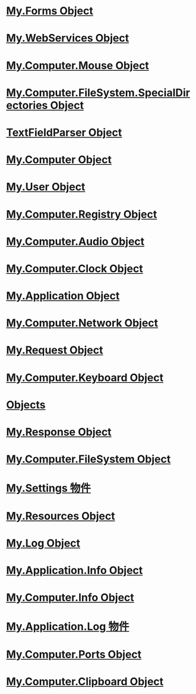 # [My.Forms Object](my-forms-object.md)
# [My.WebServices Object](my-webservices-object.md)
# [My.Computer.Mouse Object](my-computer-mouse-object.md)
# [My.Computer.FileSystem.SpecialDirectories Object](my-computer-filesystem-specialdirectories-object.md)
# [TextFieldParser Object](textfieldparser-object.md)
# [My.Computer Object](my-computer-object.md)
# [My.User Object](my-user-object.md)
# [My.Computer.Registry Object](my-computer-registry-object.md)
# [My.Computer.Audio Object](my-computer-audio-object.md)
# [My.Computer.Clock Object](my-computer-clock-object.md)
# [My.Application Object](my-application-object.md)
# [My.Computer.Network Object](my-computer-network-object.md)
# [My.Request Object](my-request-object.md)
# [My.Computer.Keyboard Object](my-computer-keyboard-object.md)
# [Objects](index.md)
# [My.Response Object](my-response-object.md)
# [My.Computer.FileSystem Object](my-computer-filesystem-object.md)
# [My.Settings 物件](my-settings-object.md)
# [My.Resources Object](my-resources-object.md)
# [My.Log Object](my-log-object.md)
# [My.Application.Info Object](my-application-info-object.md)
# [My.Computer.Info Object](my-computer-info-object.md)
# [My.Application.Log 物件](my-application-log-object.md)
# [My.Computer.Ports Object](my-computer-ports-object.md)
# [My.Computer.Clipboard Object](my-computer-clipboard-object.md)
